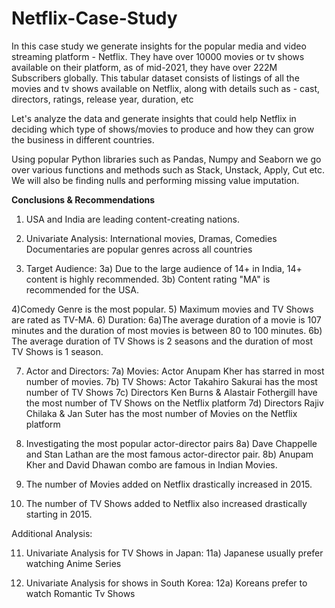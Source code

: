 # Netflix-Case-Study
In this case study we generate insights for the popular media and video streaming platform - Netflix. They have over 10000 movies or tv shows available on their platform, as of mid-2021, they have over 222M Subscribers globally. This tabular dataset consists of listings of all the movies and tv shows available on Netflix, along with details such as - cast, directors, ratings, release year, duration, etc

Let's analyze the data and generate insights that could help Netflix in deciding which type of shows/movies to produce and how they can grow the business in different countries.

Using popular Python libraries such as Pandas, Numpy and Seaborn we go over various functions and methods such as Stack, Unstack, Apply, Cut etc. We will also be finding nulls and performing missing value imputation.

**Conclusions & Recommendations**
1) USA and India are leading content-creating nations.
2) Univariate Analysis:
International movies, Dramas, Comedies Documentaries are popular genres across all countries

3) Target Audience:
3a) Due to the large audience of 14+ in India, 14+ content is highly recommended.
3b) Content rating "MA" is recommended for the USA.

4)Comedy Genre is the most popular.
5) Maximum movies and TV Shows are rated as TV-MA.
6) Duration: 
6a)The average duration of a movie is 107 minutes and the duration of most movies is between 80 to 100 minutes.
6b) The average duration of TV Shows is 2 seasons and the duration of most TV Shows is 1 season.

7) Actor and Directors:
7a) Movies: Actor Anupam Kher has starred in most number of movies.
7b) TV Shows: Actor Takahiro Sakurai has the most number of TV Shows
7c) Directors Ken Burns & Alastair Fothergill have the most number of TV Shows on the Netflix platform
7d) Directors Rajiv Chilaka & Jan Suter has the most number of Movies on the Netflix platform

8) Investigating the most popular actor-director pairs
8a) Dave Chappelle and Stan Lathan are the most famous actor-director pair.
8b) Anupam Kher and David Dhawan combo are famous in Indian Movies.

9) The number of Movies added on Netflix drastically increased in 2015.
10) The number of TV Shows added to Netflix also increased drastically starting in 2015.

Additional Analysis:

11) Univariate Analysis for TV Shows in Japan: 
11a) Japanese usually prefer watching Anime Series

12) Univariate Analysis for shows in South Korea:
12a) Koreans prefer to watch Romantic Tv Shows

